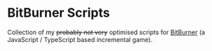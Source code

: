 # BitBurner Scripts

Collection of my ~~probably not very~~ optimised scripts for [BitBurner](https://github.com/bitburner-official/bitburner-src) (a JavaScript / TypeScript based incremental game).
